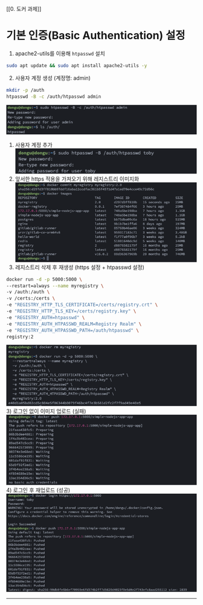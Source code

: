 [[0. 도커 과제]]
# 기본 인증(Basic Authentication) 설정

1) apache2-utils를 이용해 `htpasswd` 설치
```bash
sudo apt update && sudo apt install apache2-utils -y
```
2) 사용자 계정 생성 (계정명: admin)
```bash
mkdir -p /auth
htpasswd -B -c /auth/htpasswd admin
```

![Pasted image 20250214214609](../image/Pasted%20image%2020250214214609.png)
1) 사용자 계정 추가
![Pasted image 20250214214730](../image/Pasted%20image%2020250214214730.png)
2) 앞서한 https 적용을 가져오기 위해 레지스트리 이미지화
![Pasted image 20250214215055](../image/Pasted%20image%2020250214215055.png)
3) 레지스트리 삭제 후 재생성 (https 설정 + htpasswd 설정)
```bash
docker run -d -p 5000:5000 \
--restart=always --name myregistry \
-v /auth:/auth \
-v /certs:/certs \
-e "REGISTRY_HTTP_TLS_CERTIFICATE=/certs/registry.crt" \
-e "REGISTRY_HTTP_TLS_KEY=/certs/registry.key" \
-e "REGISTRY_AUTH=htpasswd" \
-e "REGISTRY_AUTH_HTPASSWD_REALM=Registry Realm" \
-e "REGISTRY_AUTH_HTPASSWD_PATH=/auth/htpasswd" \
registry:2
```
![Pasted image 20250214215141](../image/Pasted%20image%2020250214215141.png)
3) 로그인 없이 이미지 업로드 (실패)
![Pasted image 20250214215952](../image/Pasted%20image%2020250214215952.png)
4) 로그인 후 재업로드 (성공)
![Pasted image 20250214220057](../image/Pasted%20image%2020250214220057.png)
****